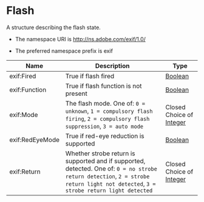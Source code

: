 # Flash

A structure describing the flash state.

- The namespace URI is http://ns.adobe.com/exif/1.0/

- The preferred namespace prefix is exif

|Name|Description|Type|
|----|-----------|----|
|exif:Fired|True if flash fired  |[Boolean](./CoreProperties.md#Boolean)|
|exif:Function|True if flash function is not present  |[Boolean](./CoreProperties.md#Boolean)|
|exif:Mode|The flash mode. One of: `0 = unknown`, `1 = compulsory flash firing`, `2 = compulsory flash suppression`, `3 = auto mode`  |Closed Choice of [Integer](./CoreProperties.md#Integer)|
|exif:RedEyeMode|True if red-eye reduction is supported  |[Boolean](./CoreProperties.md#Boolean)|
|exif:Return|Whether strobe return is supported and if supported, detected. One of: `0 = no strobe return detection`, `2 = strobe return light not detected`, `3 = strobe return light detected`  |Closed Choice of [Integer](./CoreProperties.md#Integer)|
